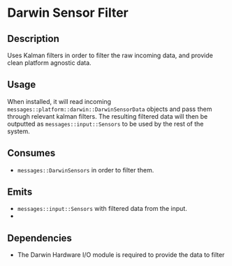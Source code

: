Darwin Sensor Filter
=====================

## Description

Uses Kalman filters in order to filter the raw incoming data, and provide clean platform agnostic data.

## Usage

When installed, it will read incoming `messages::platform::darwin::DarwinSensorData` objects and pass them through relevant kalman filters.
The resulting filtered data will then be outputted as `messages::input::Sensors` to be used by the rest of the system.

## Consumes

* `messages::DarwinSensors` in order to filter them.

## Emits

* `messages::input::Sensors` with filtered data from the input.
* 
## Dependencies

* The Darwin Hardware I/O module is required to provide the data to filter

